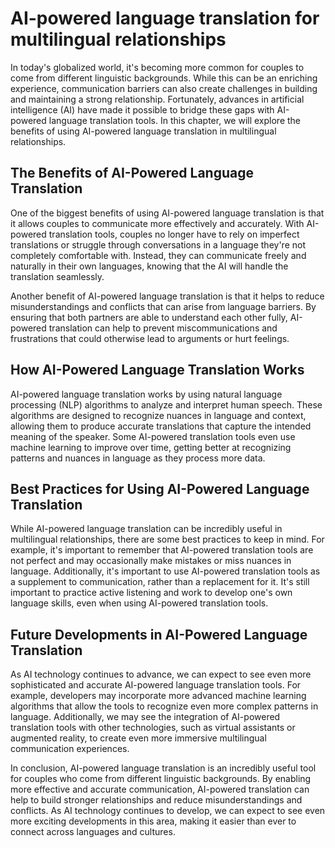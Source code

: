 AI-powered language translation for multilingual relationships
==========================================================================================================

In today's globalized world, it's becoming more common for couples to come from different linguistic backgrounds. While this can be an enriching experience, communication barriers can also create challenges in building and maintaining a strong relationship. Fortunately, advances in artificial intelligence (AI) have made it possible to bridge these gaps with AI-powered language translation tools. In this chapter, we will explore the benefits of using AI-powered language translation in multilingual relationships.

The Benefits of AI-Powered Language Translation
-----------------------------------------------

One of the biggest benefits of using AI-powered language translation is that it allows couples to communicate more effectively and accurately. With AI-powered translation tools, couples no longer have to rely on imperfect translations or struggle through conversations in a language they're not completely comfortable with. Instead, they can communicate freely and naturally in their own languages, knowing that the AI will handle the translation seamlessly.

Another benefit of AI-powered language translation is that it helps to reduce misunderstandings and conflicts that can arise from language barriers. By ensuring that both partners are able to understand each other fully, AI-powered translation can help to prevent miscommunications and frustrations that could otherwise lead to arguments or hurt feelings.

How AI-Powered Language Translation Works
-----------------------------------------

AI-powered language translation works by using natural language processing (NLP) algorithms to analyze and interpret human speech. These algorithms are designed to recognize nuances in language and context, allowing them to produce accurate translations that capture the intended meaning of the speaker. Some AI-powered translation tools even use machine learning to improve over time, getting better at recognizing patterns and nuances in language as they process more data.

Best Practices for Using AI-Powered Language Translation
--------------------------------------------------------

While AI-powered language translation can be incredibly useful in multilingual relationships, there are some best practices to keep in mind. For example, it's important to remember that AI-powered translation tools are not perfect and may occasionally make mistakes or miss nuances in language. Additionally, it's important to use AI-powered translation tools as a supplement to communication, rather than a replacement for it. It's still important to practice active listening and work to develop one's own language skills, even when using AI-powered translation tools.

Future Developments in AI-Powered Language Translation
------------------------------------------------------

As AI technology continues to advance, we can expect to see even more sophisticated and accurate AI-powered language translation tools. For example, developers may incorporate more advanced machine learning algorithms that allow the tools to recognize even more complex patterns in language. Additionally, we may see the integration of AI-powered translation tools with other technologies, such as virtual assistants or augmented reality, to create even more immersive multilingual communication experiences.

In conclusion, AI-powered language translation is an incredibly useful tool for couples who come from different linguistic backgrounds. By enabling more effective and accurate communication, AI-powered translation can help to build stronger relationships and reduce misunderstandings and conflicts. As AI technology continues to develop, we can expect to see even more exciting developments in this area, making it easier than ever to connect across languages and cultures.
